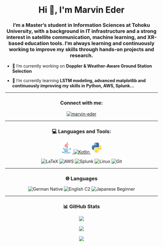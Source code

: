 <h1 align="center">Hi 👋, I'm Marvin Eder</h1>
<h3 align="center">I’m a Master’s student in Information Sciences at Tohoku University, with a background in IT infrastructure and a strong interest in satellite communication, machine learning, and XR-based education tools. I’m always learning and continuously working to improve my skills through hands-on projects and research.</h3>

- 🔭 I’m currently working on **Doppler & Weather-Aware Ground Station Selection**

- 🌱 I’m currently learning **LSTM modeling, advanced matplotlib and continuously improving my skills in Python, AWS, Splunk...**


---


<h3 align="center">Connect with me:</h3>
<p align="center">
<a href="https://linkedin.com/in/marvin-eder" target="blank"><img align="center" src="https://raw.githubusercontent.com/rahuldkjain/github-profile-readme-generator/master/src/images/icons/Social/linked-in-alt.svg" alt="marvin-eder" height="30" width="40" /></a>
</p>


---


<h3 align="center">💻 Languages and Tools:</h3>


<p align="center">
  <a href="https://www.java.com" target="_blank" rel="noreferrer">
    <img src="https://raw.githubusercontent.com/devicons/devicon/master/icons/java/java-original.svg" alt="Java" width="40" height="40"/>
  </a>
  <a href="https://kotlinlang.org" target="_blank" rel="noreferrer">
    <img src="https://www.vectorlogo.zone/logos/kotlinlang/kotlinlang-icon.svg" alt="Kotlin" width="40" height="40"/>
  </a>
  <a href="https://www.python.org" target="_blank" rel="noreferrer">
    <img src="https://raw.githubusercontent.com/devicons/devicon/master/icons/python/python-original.svg" alt="Python" width="40" height="40"/>
  </a>
</p>

<div align="center">
  <img src="https://img.shields.io/badge/LaTeX-%23008080.svg?style=for-the-badge&logo=latex&logoColor=white" alt="LaTeX"/>
  <img src="https://img.shields.io/badge/AWS-%23FF9900.svg?style=for-the-badge&logo=amazon-aws&logoColor=white" alt="AWS"/>
  <img src="https://img.shields.io/badge/Splunk-%23000000.svg?style=for-the-badge&logo=splunk&logoColor=white" alt="Splunk"/>
  <img src="https://img.shields.io/badge/Linux-%23FCC624.svg?style=for-the-badge&logo=linux&logoColor=black" alt="Linux"/>
  <img src="https://img.shields.io/badge/Git-%23F05032.svg?style=for-the-badge&logo=git&logoColor=white" alt="Git"/>
</div>


---


<h3 align="center">🌐 Languages</h3>

<div align="center">
  <img src="https://img.shields.io/badge/German-Native-yellow?style=for-the-badge&logo=germany&logoColor=black" alt="German Native"/>
  <img src="https://img.shields.io/badge/English-C2-blue?style=for-the-badge&logo=english&logoColor=white" alt="English C2"/>
  <img src="https://img.shields.io/badge/Japanese-Beginner-lightgrey?style=for-the-badge&logo=japan&logoColor=white" alt="Japanese Beginner"/>
</div>


---


<h3 align="center">📊 GitHub Stats</h3>

<div align="center">

  <img src="https://github-readme-stats.vercel.app/api?username=FAS-1&theme=radical&hide_border=false&include_all_commits=false&count_private=false" /><br/>
  
  <img src="https://nirzak-streak-stats.vercel.app/?user=FAS-1&theme=radical&hide_border=false" /><br/>
  
  <img src="https://github-readme-stats.vercel.app/api/top-langs/?username=FAS-1&theme=radical&hide_border=false&include_all_commits=false&count_private=false&layout=compact" />

</div>
